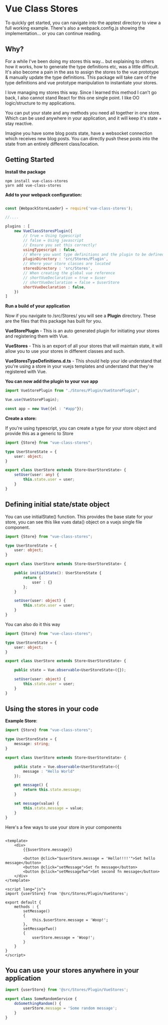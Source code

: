 # Vue Class Stores

To quickly get started, you can navigate into the apptest directory to view a full working example. There's also a webpack.config.js showing the
implementation... or you can continue reading.

## Why?

For a while I've been doing my stores this way... but explaining to others how it works, how to generate the type definitions etc, was a little difficult. It's
also become a pain in the ass to assign the stores to the vue prototype & manually update the type definitions. This package will take care of the type
definitions and vue prototype manipulation to instantiate your stores.

I love managing my stores this way. Since I learned this method I can't go back, I also cannot stand React for this one single point. I like OO logic/structure
to my applications.

You can put your state and any methods you need all together in one store. Which can be used anywhere in your application, and it will keep it's state + stay
reactive.

Imagine you have some blog posts state, have a websocket connection which receives new blog posts. You can directly push these posts into the state from an
entirely different class/location.

## Getting Started

**Install the package**

```shell
npm install vue-class-stores
yarn add vue-class-stores
```

**Add to your webpack configuration:**

```js

const {WebpackStoreLoader} = require('vue-class-stores');

//....

plugins : [
	new VueClassStoresPlugin({
		// true = Using typescript
		// false = Using javascript
		// Ensure you set this correctly!  
		usingTypescript : false,
		// Where you want type definitions and the plugin to be defined
		pluginDirectory : 'src/Stores/Plugin',
		// Where your store classes are located
		storesDirectory : 'src/Stores',
		// When creating the global vue reference
		// shortVueDeclaration = true = $user
		// shortVueDeclaration = false = $userStore
		shortVueDeclaration : false,
	})
]
```

**Run a build of your application**

Now if you navigate to /src/Stores/ you will see a **Plugin** directory. These are the files that this package has built for you.

**VueStorePlugin** - This is an auto generated plugin for initiating your stores and registering them with Vue.

**VueStores** - This is an export of all your stores that will maintain state, it will allow you to use your stores in different classes and such.

**VueStoresTypeDefinitions.d.ts** - This should help your ide understand that you're using a store in your vuejs templates and understand that they're
registered with Vue.

**You can now add the plugin to your vue app**

```ts
import VueStorePlugin from "./Stores/Plugin/VueStorePlugin";

Vue.use(VueStorePlugin);

const app = new Vue({el : "#app"});
```

**Create a store:**

If you're using typescript, you can create a type for your store object and provide this as a generic to Store

```ts 
import {Store} from "vue-class-stores";

type UserStoreState = {
	user: object;
}

export class UserStore extends Store<UserStoreState> {
	setUser(user: any) {
		this.state.user = user;
	}
}
```

## Defining initial state/state object

You can use initialState() function. This provides the base state for your store, you can see this like vues data() object on a vuejs single file component.

```ts
import {Store} from "vue-class-stores";

type UserStoreState = {
	user: object;
}

export class UserStore extends Store<UserStoreState> {

	public initialState(): UserStoreState {
		return {
			user : {}
		};
	}

	setUser(user: object) {
		this.state.user = user;
	}
}

```

You can also do it this way

```ts
import {Store} from "vue-class-stores";

type UserStoreState = {
	user: object;
}

export class UserStore extends Store<UserStoreState> {

	public state = Vue.observable<UserStoreState>({});

	setUser(user: object) {
		this.state.user = user;
	}
}

```

## Using the stores in your code

**Example Store**:

```ts
import {Store} from "vue-class-stores";

type UserStoreState = {
	message: string;
}

export class UserStore extends Store<UserStoreState> {

	public state = Vue.observable<UserStoreState>({
		message : "Hello World"
	});

	get message() {
		return this.state.message;
	}

	set message(value) {
		this.state.message = value;
	}
}

```

Here's a few ways to use your store in your components

```vue

<template>
	<div>
		{{$userStore.message}}

		<button @click="$userStore.message = 'Hello!!!!'">Set hello message</button>
		<button @click="setMessage">Set fn message</button>
		<button @click="setMessageTwo">Set second fn message</button>
	</div>
</template>

<script lang="js">
import {userStore} from '@src/Stores/Plugin/VueStores';

export default {
	methods : {
		setMessage()
		{
			this.$userStore.message = 'Woop!';
		},
		setMessageTwo()
		{
			userStore.message = 'Woop!';
		}
	}
}
</script>
```

## You can use your stores anywhere in your application

```ts
import {userStore} from '@src/Stores/Plugin/VueStores';

export class SomeRandomService {
	doSomethingRandom() {
		userStore.message = 'Some random message';
	}
}

```
